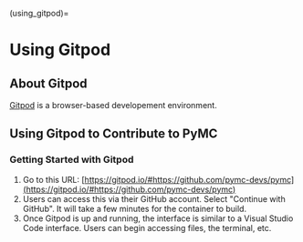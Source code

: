 (using_gitpod)=
# Using Gitpod

## About Gitpod
[Gitpod](https://www.gitpod.io/) is a browser-based developement environment.

## Using Gitpod to Contribute to PyMC

### Getting Started with Gitpod
1. Go to this URL:  [https://gitpod.io/#https://github.com/pymc-devs/pymc](https://gitpod.io/#https://github.com/pymc-devs/pymc)
2. Users can access this via their GitHub account. Select "Continue with GitHub". It will take a few minutes for the container to build.
3. Once Gitpod is up and running, the interface is similar to a Visual Studio Code interface. Users can begin accessing files, the terminal, etc.
